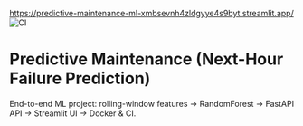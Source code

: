https://predictive-maintenance-ml-xmbsevnh4zldgyye4s9byt.streamlit.app/
![CI](https://github.com/Sanju1234-code/predictive-maintenance-ml/actions/workflows/ci.yml/badge.svg)

# Predictive Maintenance (Next-Hour Failure Prediction)

End-to-end ML project: rolling-window features → RandomForest → FastAPI API → Streamlit UI → Docker & CI.
